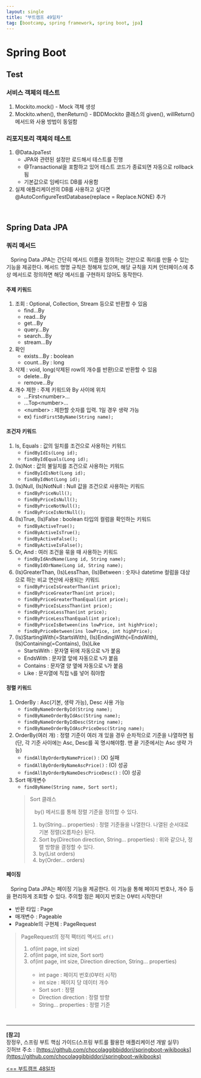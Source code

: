 ```yaml
---
layout: single
title: "부트캠프 49일차"
tag: [bootcamp, spring framework, spring boot, jpa]
---
```


# Spring Boot

## Test

### 서비스 객체의 테스트

1. Mockito.mock() - Mock 객체 생성
2. Mockito.when(), thenReturn() - BDDMockito 클래스의 given(), willReturn() 메서드와 사용 방법이 동일함

### 리포지토리 객체의 테스트

1. @DataJpaTest
   - JPA와 관련된 설정만 로드해서 테스트를 진행
   - @Transactional을 포함하고 있어 테스트 코드가 종료되면 자동으로 rollback 됨
   - 기본값으로 임베디드 DB를 사용함
2. 실제 애플리케이션의 DB를 사용하고 싶다면 @AutoConfigureTestDatabase(replace = Replace.NONE) 추가

<br>

## Spring Data JPA

### 쿼리 메서드

&nbsp;&nbsp; Spring Data JPA는 간단히 메서드 이름을 정의하는 것만으로 쿼리를 만들 수 있는 기능을 제공한다.
메서드 명명 규칙은 정해져 있으며, 해당 규칙을 지켜 인터페이스에 추상 메서드로 정의하면 해당 메서드를 구현하지 않아도 동작한다.

#### 주제 키워드

1. 조회 : Optional, Collection, Stream 등으로 반환할 수 있음
   - find...By
   - read...By
   - get...By
   - query...By
   - search...By
   - stream...By
2. 확인
   - exists...By : boolean
   - count...By : long
3. 삭제 : void, long(삭제된 row의 개수를 반환)으로 반환할 수 있음
   - delete...By
   - remove...By
4. 개수 제한 : 주제 키워드와 By 사이에 위치
   - ...First\<number\>...
   - ...Top\<number\>...
   - \<number\> : 제한할 숫자를 입력. 1일 경우 생략 가능
   - ex) `findFirst5ByName(String name);`

#### 조건자 키워드

1. Is, Equals : 값의 일치를 조건으로 사용하는 키워드
   - `findByIdIs(Long id);`
   - `findByIdEquals(Long id);`
2. (Is)Not : 값의 불일치를 조건으로 사용하는 키워드
   - `findByIdIsNot(Long id);`
   - `findByIdNot(Long id);`
3. (Is)Null, (Is)NotNull : Null 값을 조건으로 사용하는 키워드
   - `findByPriceNull();`
   - `findByPriceIsNull();`
   - `findByPriceNotNull();`
   - `findByPriceIsNotNull();`
4. (Is)True, (Is)False : boolean 타입의 컬럼을 확인하는 키워드
   - `findByActiveTrue();`
   - `findByActiveIsTrue();`
   - `findByActiveFalse();`
   - `findByActiveIsFalse();`
5. Or, And : 여러 조건을 묶을 때 사용하는 키워드
   - `findByIdAndName(Long id, String name);`
   - `findByIdOrName(Long id, String name);`
6. (Is)GreaterThan, (Is)LessThan, (Is)Between : 숫자나 datetime 컬럼을 대상으로 하는 비교 연산에 사용되는 키워드
   - `findByPriceIsGreaterThan(int price);`
   - `findByPriceGreaterThan(int price);`
   - `findByPriceGreaterThanEqual(int price);`
   - `findByPriceIsLessThan(int price);`
   - `findByPriceLessThan(int price);`
   - `findByPriceLessThanEqual(int price);`
   - `findByPriceIsBetween(ins lowPrice, int highPrice);`
   - `findByPriceBetween(ins lowPrice, int highPrice);`
7. (Is)StartingWith(=StartsWith), (Is)EndingWith(=EndsWith), (Is)Containing(=Contains), (Is)Like
   - StartsWith : 문자열 뒤에 자동으로 `%`가 붙음
   - EndsWith : 문자열 앞에 자동으로 `%`가 붙음
   - Contains : 문자열 양 옆에 자동으로 `%`가 붙음
   - Like : 문자열에 직접 `%`를 넣어 줘야함

#### 정렬 키워드

1. OrderBy : Asc(기본, 생략 가능), Desc 사용 가능
   - `findByNameOrderById(String name);`
   - `findByNameOrderByIdAsc(String name);`
   - `findByNameOrderByIdDesc(String name);`
   - `findByNameOrderByIdAscPriceDesc(String name);`
2. OrderBy(여러 개) : 정렬 기준이 여러 개 있을 경우 순차적으로 기준을 나열하면 됨(단, 각 기준 사이에는 Asc, Desc를 꼭 명시해야함. 맨 끝 기준에서는 Asc 생략 가능)
   - `findAllByOrderByNamePrice()` : (X) 실패
   - `findAllByOrderByNameAscPrice()` : (O) 성공
   - `findAllByOrderByNameDescPriceDesc()` : (O) 성공
3. Sort 매개변수
   - `findByName(String name, Sort sort);`
   > Sort 클래스
   > 
   > &nbsp;&nbsp; by() 메서드를 통해 정렬 기준을 정의할 수 있다.
   > 
   > 1. by(String... properties) : 정렬 기준들을 나열한다. 나열된 순서대로 기본 정렬(오름차순) 된다.
   > 2. Sort by(Direction direction, String... properties) : 위와 같으나, 정렬 방향을 결정할 수 있다.
   > 3. by(List<Order> orders)
   > 4. by(Order... orders)

#### 페이징

&nbsp;&nbsp; Spring Data JPA는 페이징 기능을 제공한다. 이 기능을 통해 페이지 번호나, 개수 등을 편리하게 조회할 수 있다.
주의할 점은 페이지 번호는 0부터 시작한다!

- 반환 타입 : Page<T>
- 매개변수 : Pageable
- Pageable의 구현체 : PageRequest

> PageRequest의 정적 팩터리 멕서드 `of()`
>
> 1. of(int page, int size)
> 2. of(int page, int size, Sort sort)
> 3. of(int page, int size, Direction direction, String... properties)
> <br><br>
>    - int page : 페이지 번호(0부터 시작)
>    - int size : 페이지 당 데이터 개수
>    - Sort sort : 정렬
>    - Direction direction : 정렬 방향
>    - String... properties : 정렬 기준

<br>

___

**[참고]**  
장정우, 스프링 부트 핵심 가이드(스프링 부트를 활용한 애플리케이션 개발 실무)  
깃허브 주소 : [https://github.com/chocolaggibbiddori/springboot-wikibooks](https://github.com/chocolaggibbiddori/springboot-wikibooks)

[<== 부트캠프 48일차](/bootcamp-day48)